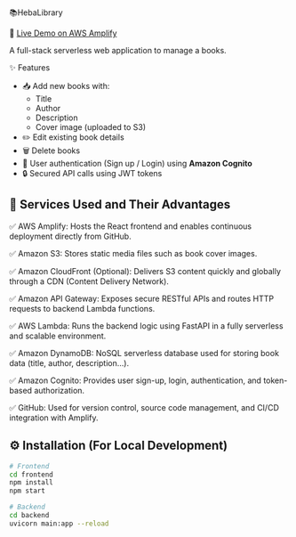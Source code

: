 📚HebaLibrary

🔗 [Live Demo on AWS Amplify](https://main.d1llsbuu5xubt1.amplifyapp.com/)

A full-stack serverless web application to manage a books.  

  ✨ Features

- 📥 Add new books with:
  - Title
  - Author
  - Description
  - Cover image (uploaded to S3)
- ✏️ Edit existing book details
- 🗑️ Delete books
- 👤 User authentication (Sign up / Login) using **Amazon Cognito**
- 🔒 Secured API calls using JWT tokens


## 🧰 Services Used and Their Advantages

✅ AWS Amplify:
Hosts the React frontend and enables continuous deployment directly from GitHub.

✅ Amazon S3:
Stores static media files such as book cover images.

✅ Amazon CloudFront (Optional):
Delivers S3 content quickly and globally through a CDN (Content Delivery Network).

✅ Amazon API Gateway:
Exposes secure RESTful APIs and routes HTTP requests to backend Lambda functions.

✅ AWS Lambda:
Runs the backend logic using FastAPI in a fully serverless and scalable environment.

✅ Amazon DynamoDB:
NoSQL serverless database used for storing book data (title, author, description...).

✅ Amazon Cognito:
Provides user sign-up, login, authentication, and token-based authorization.

✅ GitHub:
Used for version control, source code management, and CI/CD integration with Amplify.



## ⚙️ Installation (For Local Development)
```bash
# Frontend
cd frontend
npm install
npm start

# Backend
cd backend
uvicorn main:app --reload
